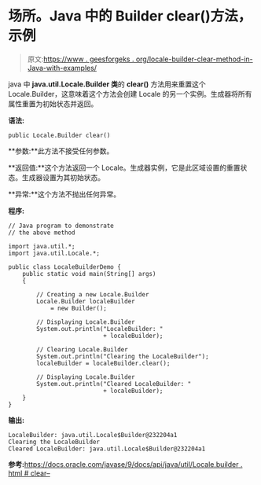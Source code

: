 # 场所。Java 中的 Builder clear()方法，示例

> 原文:[https://www . geesforgeks . org/locale-builder-clear-method-in-Java-with-examples/](https://www.geeksforgeeks.org/locale-builder-clear-method-in-java-with-examples/)

java 中 **java.util.Locale.Builder 类**的 **clear()** 方法用来重置这个 Locale.Builder，这意味着这个方法会创建 Locale 的另一个实例。生成器将所有属性重置为初始状态并返回。

**语法:**

```
public Locale.Builder clear()

```

**参数:**此方法不接受任何参数。

**返回值:**这个方法返回一个 Locale。生成器实例，它是此区域设置的重置状态。生成器设置为其初始状态。

**异常:**这个方法不抛出任何异常。

**程序:**

```
// Java program to demonstrate
// the above method

import java.util.*;
import java.util.Locale.*;

public class LocaleBuilderDemo {
    public static void main(String[] args)
    {

        // Creating a new Locale.Builder
        Locale.Builder localeBuilder
            = new Builder();

        // Displaying Locale.Builder
        System.out.println("LocaleBuilder: "
                           + localeBuilder);

        // Clearing Locale.Builder
        System.out.println("Clearing the LocaleBuilder");
        localeBuilder = localeBuilder.clear();

        // Displaying Locale.Builder
        System.out.println("Cleared LocaleBuilder: "
                           + localeBuilder);
    }
}
```

**输出:**

```
LocaleBuilder: java.util.Locale$Builder@232204a1
Clearing the LocaleBuilder
Cleared LocaleBuilder: java.util.Locale$Builder@232204a1

```

**参考:**[https://docs.oracle.com/javase/9/docs/api/java/util/Locale.builder . html # clear–](https://docs.oracle.com/javase/9/docs/api/java/util/Locale.Builder.html#clear--)